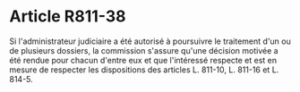 # Article R811-38

Si l'administrateur judiciaire a été autorisé à poursuivre le traitement d'un ou de plusieurs dossiers, la commission s'assure qu'une décision motivée a été rendue pour chacun d'entre eux et que l'intéressé respecte et est en mesure de respecter les dispositions des articles L. 811-10, L. 811-16 et L. 814-5.
